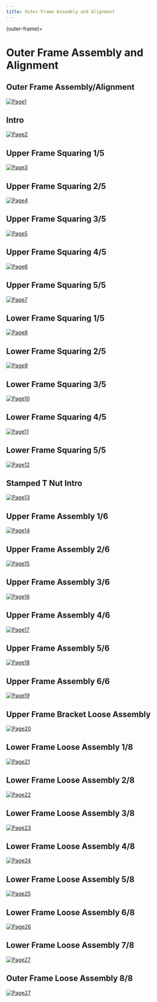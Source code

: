 ```yaml
---
title: Outer Frame Assembly and Alignment
---
```


(outer-frame)=
# Outer Frame Assembly and Alignment

## Outer Frame Assembly/Alignment
[![Page1](_static/outer_frame0.png)](_static/outer_frame0.png)

## Intro
[![Page2](_static/outer_frame1.png)](_static/outer_frame1.png)

## Upper Frame Squaring 1/5
[![Page3](_static/outer_frame2.png)](_static/outer_frame2.png)

## Upper Frame Squaring 2/5
[![Page4](_static/outer_frame3.png)](_static/outer_frame3.png)

## Upper Frame Squaring 3/5
[![Page5](_static/outer_frame4.png)](_static/outer_frame4.png)

## Upper Frame Squaring 4/5
[![Page6](_static/outer_frame5.png)](_static/outer_frame5.png)

## Upper Frame Squaring 5/5
[![Page7](_static/outer_frame6.png)](_static/outer_frame6.png)

## Lower Frame Squaring 1/5
[![Page8](_static/outer_frame7.png)](_static/outer_frame7.png)

## Lower Frame Squaring 2/5
[![Page9](_static/outer_frame8.png)](_static/outer_frame8.png)

## Lower Frame Squaring 3/5
[![Page10](_static/outer_frame9.png)](_static/outer_frame9.png)

## Lower Frame Squaring 4/5
[![Page11](_static/outer_frame10.png)](_static/outer_frame10.png)

## Lower Frame Squaring 5/5
[![Page12](_static/outer_frame11.png)](_static/outer_frame11.png)

## Stamped T Nut Intro
[![Page13](_static/outer_frame12.png)](_static/outer_frame12.png)

## Upper Frame Assembly 1/6
[![Page14](_static/outer_frame13.png)](_static/outer_frame13.png)

## Upper Frame Assembly 2/6
[![Page15](_static/outer_frame14.png)](_static/outer_frame14.png)

## Upper Frame Assembly 3/6
[![Page16](_static/outer_frame15.png)](_static/outer_frame15.png)

## Upper Frame Assembly 4/6
[![Page17](_static/outer_frame16.png)](_static/outer_frame16.png)

## Upper Frame Assembly 5/6
[![Page18](_static/outer_frame17.png)](_static/outer_frame17.png)

## Upper Frame Assembly 6/6
[![Page19](_static/outer_frame18.png)](_static/outer_frame18.png)

## Upper Frame Bracket Loose Assembly
[![Page20](_static/outer_frame19.png)](_static/outer_frame19.png)

## Lower Frame Loose Assembly 1/8
[![Page21](_static/outer_frame20.png)](_static/outer_frame20.png)

## Lower Frame Loose Assembly 2/8
[![Page22](_static/outer_frame21.png)](_static/outer_frame21.png)

## Lower Frame Loose Assembly 3/8
[![Page23](_static/outer_frame22.png)](_static/outer_frame22.png)

## Lower Frame Loose Assembly 4/8
[![Page24](_static/outer_frame23.png)](_static/outer_frame23.png)

## Lower Frame Loose Assembly 5/8
[![Page25](_static/outer_frame24.png)](_static/outer_frame24.png)

## Lower Frame Loose Assembly 6/8
[![Page26](_static/outer_frame25.png)](_static/outer_frame25.png)

## Lower Frame Loose Assembly 7/8
[![Page27](_static/outer_frame26.png)](_static/outer_frame26.png)

## Outer Frame Loose Assembly 8/8
[![Page27](_static/outer_frame27.png)](_static/outer_frame27.png)

